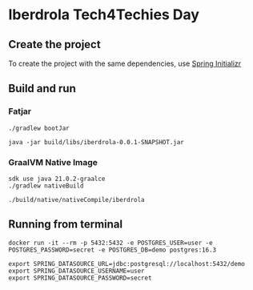 # Iberdrola Tech4Techies Day

## Create the project

To create the project with the same dependencies, use [Spring Initializr](
https://start.spring.io/#!type=gradle-project&language=java&platformVersion=3.3.5&packaging=jar&jvmVersion=21&groupId=com.example&artifactId=demo&name=demo&description=Demo%20project%20for%20Spring%20Boot&packageName=com.example.demo&dependencies=web,data-jpa,native,actuator,postgresql,testcontainers,docker-compose,flyway)


## Build and run

### Fatjar

```shell
./gradlew bootJar

java -jar build/libs/iberdrola-0.0.1-SNAPSHOT.jar
```

### GraalVM Native Image

```shell
sdk use java 21.0.2-graalce
./gradlew nativeBuild

./build/native/nativeCompile/iberdrola
```

## Running from terminal

```shell
docker run -it --rm -p 5432:5432 -e POSTGRES_USER=user -e POSTGRES_PASSWORD=secret -e POSTGRES_DB=demo postgres:16.3
```

```shell
export SPRING_DATASOURCE_URL=jdbc:postgresql://localhost:5432/demo
export SPRING_DATASOURCE_USERNAME=user
export SPRING_DATASOURCE_PASSWORD=secret
```
